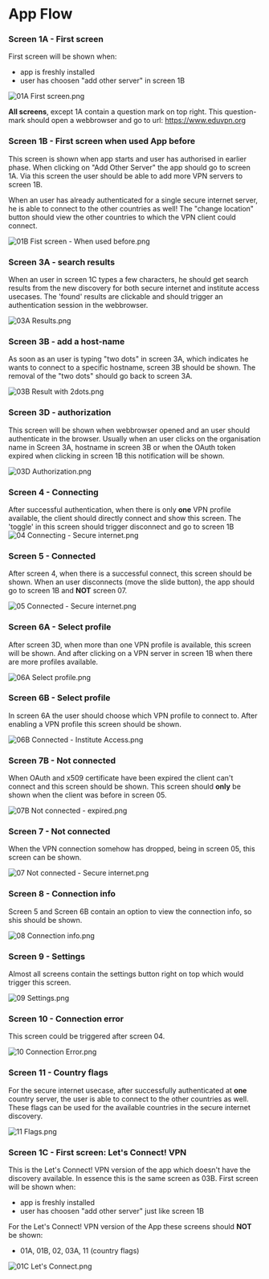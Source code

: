 # App Flow

### Screen 1A - First screen
First screen will be shown when:
 - app is freshly installed
 - user has choosen "add other server" in screen 1B
 
![01A First screen.png](Screenshots/01A%20First%20screen.png)

**All screens**, except 1A contain a question mark on top right. This question-mark should open a webbrowser and go to url: https://www.eduvpn.org

### Screen 1B - First screen when used App before 
This screen is shown when app starts and user has authorised in earlier phase. When clicking on "Add Other Server" the app should go to screen 1A. Via this screen the user should be able to add more VPN servers  to screen 1B.

When an user has already authenticated for a single secure internet server, he is able to connect to the  other countries as well! The "change location" button should view the other countries to which the VPN client could connect.

![01B Fist screen - When used before.png](Screenshots/01B%20First%20screen%20-%20When%20used%20before.png)

 ### Screen 3A - search results
 When an user in screen 1C types a few characters, he should get search results from the new discovery for both secure internet  and institute access usecases. The 'found' results are clickable and should trigger an authentication session in the webbrowser.
 
![03A Results.png](Screenshots/03A%20Results.png)

 ### Screen 3B - add a host-name
 As soon as an user is typing "two dots" in screen 3A, which indicates he wants to connect to a specific hostname, screen 3B should be shown.  The removal of the "two dots" should go back to screen 3A.
 
![03B Result with 2dots.png](Screenshots/03B%20Result%20with%202dots.png)

 ### Screen 3D - authorization
This screen will be shown when webbrowser opened and an user should authenticate in the browser. Usually when an user clicks on the organisation name in Screen 3A, hostname in screen 3B or when the OAuth token expired when clicking in screen 1B this notification will be shown.

![03D Authorization.png](Screenshots/03D%20Authorization.png)

 ### Screen 4 - Connecting

After successful authentication, when there is only **one** VPN profile available, the client should directly connect and show this screen. The 'toggle' in this screen should trigger disconnect and go to screen 1B
![04 Connecting  - Secure internet.png](Screenshots/04%20Connecting%20%20-%20Secure%20internet.png)

### Screen 5 - Connected
After screen 4, when there is a successful connect, this screen should be shown. When an user disconnects (move the slide button), the app should go to screen 1B and **NOT** screen 07.

![05 Connected  - Secure internet.png](Screenshots/05%20Connected%20%20-%20Secure%20internet.png)

### Screen 6A - Select profile
After screen 3D, when more than one VPN profile is available, this screen will be shown. And after clicking on a VPN server in screen 1B when there are more profiles available.

![06A Select profile.png](Screenshots/06A%20Select%20profile.png)

### Screen 6B - Select profile
In screen 6A the user should choose which VPN profile to connect to. After enabling a VPN profile this screen should be shown.

![06B Connected  - Institute Access.png](Screenshots/06B%20Connected%20%20-%20Institute%20Access.png)

### Screen 7B - Not connected
When OAuth and x509 certificate have been expired the client can't connect and this screen should be shown. This screen should **only** be shown when the client was before in screen  05. 

![07B Not connected  - expired.png](Screenshots/07B%20Not%20connected%20%20-%20expired.png)

### Screen 7 - Not connected
When the VPN connection somehow has dropped, being in screen 05, this screen can be shown. 

![07 Not connected  - Secure internet.png](Screenshots/07%20Not%20connected%20%20-%20Secure%20internet.png)

### Screen 8 - Connection info
Screen 5 and Screen 6B contain an option to view the connection info, so shis should be shown.

![08 Connection info.png](Screenshots/08%20Connection%20info.png)

### Screen 9 - Settings
Almost all screens contain the settings button right on top which would trigger this screen.

![09 Settings.png](Screenshots/09%20Settings.png)

### Screen 10 - Connection error
This screen could be triggered after screen 04.

![10 Connection Error.png](Screenshots/10%20Connection%20Error.png)

### Screen 11 - Country flags
For the secure internet usecase, after successfully authenticated at **one** country server, the user is able to connect to the other countries as well. These flags can be used for the available countries in the secure internet discovery.

![11 Flags.png](Screenshots/11%20Flags.png)

 ### Screen 1C - First screen: Let's Connect! VPN 
This is the Let's Connect! VPN version of the app which doesn't have the discovery available. In essence this is the same screen as 03B.
First screen will be shown when:
 - app is freshly installed
 - user has choosen "add other server" just like screen 1B
 
 For the Let's Connect! VPN version of the App these screens should **NOT** be shown:
 - 01A, 01B, 02, 03A, 11 (country flags)
 
![01C Let's Connect.png](Screenshots/01C%20Let's%20Connect.png)
